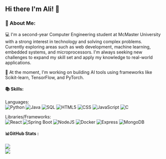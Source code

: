 ## Hi there I'm Ali! 👋

### 🚀 About Me:

💻 I'm a second-year Computer Engineering student at McMaster University with a strong interest in technology and solving complex problems. Currently exploring areas such as web development, machine learning, embedded systems, and microprocessors. I'm always seeking new challenges to expand my skill set and apply my knowledge to real-world applications. <br/>

🤖 At the moment, I'm working on building AI tools using frameworks like Scikit-learn, TensorFlow, and PyTorch. <br/>

#### 📚 Skills:

Languages: <br/>
![Python](https://img.shields.io/badge/python-%233776AB.svg?style=for-the-badge&logo=python&logoColor=white) 
![Java](https://img.shields.io/badge/java-%23ED8B00.svg?style=for-the-badge&logo=java&logoColor=white) 
![SQL](https://img.shields.io/badge/sql-%2307405e.svg?style=for-the-badge&logo=postgresql&logoColor=white) 
![HTML5](https://img.shields.io/badge/html5-%23E34F26.svg?style=for-the-badge&logo=html5&logoColor=white) 
![CSS](https://img.shields.io/badge/css-%231572B6.svg?style=for-the-badge&logo=css3&logoColor=white) 
![JavaScript](https://img.shields.io/badge/javascript-%23323330.svg?style=for-the-badge&logo=javascript&logoColor=%23F7DF1E) 
![C](https://img.shields.io/badge/C-00599C?style=for-the-badge&logo=c&logoColor=white) 

Libraries/Frameworks: <br/>
![React](https://img.shields.io/badge/react-%2320232a.svg?style=for-the-badge&logo=react&logoColor=%2361DAFB) 
![Spring Boot](https://img.shields.io/badge/Spring_Boot-F2F4F9?style=for-the-badge&logo=spring-boot) 
![NodeJS](https://img.shields.io/badge/node.js-6DA55F?style=for-the-badge&logo=node.js&logoColor=white) 
![Docker](https://img.shields.io/badge/docker-%230db7ed.svg?style=for-the-badge&logo=docker&logoColor=white) 
![Express](https://img.shields.io/badge/Express.js-404D59?style=for-the-badge)
![MongoDB](https://img.shields.io/badge/MongoDB-4EA94B?style=for-the-badge&logo=mongodb&logoColor=white)

#### 📊GitHub Stats :

![](https://github-readme-streak-stats.herokuapp.com/?user=AliB-11&theme=default_border=false)<br/>
![](https://github-readme-stats.vercel.app/api/top-langs/?username=AliB-11&theme=default_border=false&include_all_commits=false&count_private=false&layout=compact)

